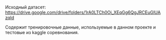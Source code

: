 Исходный датасет: https://drive.google.com/drive/folders/1rA0LTCh0Oj_XEqGg6QgJRCEuGlUAzqId

Содержит тренировочные данные, используемые в данном проекте и тестовые из kaggle соревнования.
